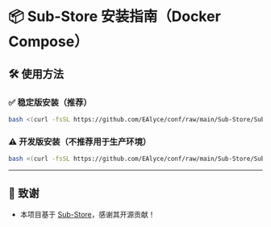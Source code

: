 # 📦 Sub-Store 安装指南（Docker Compose）

## 🛠 使用方法

### ✅ 稳定版安装（推荐）

```bash
bash <(curl -fsSL https://github.com/EAlyce/conf/raw/main/Sub-Store/Sub-Store_Docker-compose.sh)
```

### ⚠️ 开发版安装（不推荐用于生产环境）

```bash
bash <(curl -fsSL https://github.com/EAlyce/conf/raw/main/Sub-Store/Sub-Store_Docker-compose_dev.sh)
```

---

## 🙏 致谢

- 本项目基于 [Sub-Store](https://github.com/sub-store-org/Sub-Store)，感谢其开源贡献！
